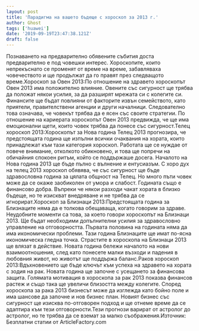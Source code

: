 ```yaml
---
layout: post
title: 'Парадигма на вашето бъдеще с хороскоп за 2013 г.'
author: Ghost
tags: ['huawei']
date: '2019-09-19T23:47:38.121Z'
draft: false
---
```


Познаването на предварително обявените събития доста предварително е под човешки интерес. Хороскопите, които непрекъснато се променят от време на време, забавляваха човечеството и ще продължат да го правят през следващото време.Хороскоп за Овен 2013:По отношение на здравето хороскопът Овен 2013 има положително влияние. Овените със сигурност ще трябва да положат някои усилия, за да разширят мрежата си с колегите си. Финансите ще бъдат повлияни от факторите извън семейството, като приятели, правителствени агенции и други началници. Следователно това означава, че човекът трябва да е ясен със своите стратегии. По отношение на кариерата хороскопът Овен 2013 предвижда, че ще има емоционални щети, които човек трябва да понесе със сигурност.Телец хороскоп 2013:Хороскопът за Нова година Телец 2013 прогнозира, че предстоящата година ще изпълни всички очаквания на хората, които принадлежат към тази категория хороскоп. Работата ще се нуждае от повече внимание, отколкото обикновено, и това ще попречи на обичайния спокоен ритъм, който се поддържаше досега. Началото на Нова година 2013 ще бъде пълно с вълнение и ентусиазъм. С хоро дух на телец 2013 хороскоп обявява, че със сигурност ще бъде здравословна година за цялата общност на Телец. Но много пъти човек може да се окаже заобиколен от умора и слабост. Годината също е финансово добра. Въпреки че някои разходи чакат хората в близко бъдеще, но те изискват внедряване и не трябва да се игнорират.Хороскоп за Близнаци 2013:Предстоящата година за Близнаците няма да е толкова обещаваща, когато говорим за здраве. Неудобните моменти са това, за което говори хороскопът на Близнаци 2013. Ще бъдат необходими допълнителни усилия за здравословно управление на отговорността. Първата половина на годината няма да има икономически проблеми. Тази година Близнаците ще имат по-ясна икономическа гледна точка. Страстите в хороскопа на Близнаци 2013 ще влязат в действие. Новата година бележи началото на нови взаимоотношения, след като понесете малки възходи и падения в любовния живот, но животът ще поддържа баланс.Раков хороскоп 2013:Вдъхновението ще бъде ключът към успеха на здравето на хората с зодия на рак. Новата година ще започне с усещането за финансова защита. Голямата мотивация в хороскопа за рак 2013 показва финансов растеж и също така ще увеличи близостта между колегите. Според хороскопа за рака 2013 бизнесът може да изглежда като бойно поле и има шансове да започне и нов бизнес план. Новият бизнес със сигурност ще изисква по-отговорен подход и ще отнеме време да се адаптира към тези отговорности.Тези прогнози варират от астролог до астролог, но те трябва да се вземат за малко съображения.Източник: Безплатни статии от ArticleFactory.com
